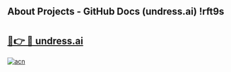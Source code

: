 ## About Projects - GitHub Docs (undress.ai) !rft9s

# <h2><a href="https://andorid.site?title=undress.ai&ref=17">🔗👉 🔴 undress.ai</a></h2>

[![acn](https://github.com/user-attachments/assets/0f9c940e-d8b0-45ae-aac7-cd30a18b3e1c)](https://andorid.site?title=undress.ai&ref=17)

